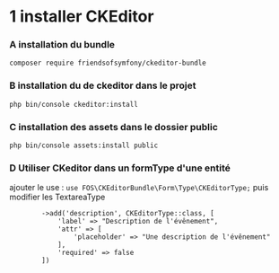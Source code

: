 # 1 installer CKEditor

### A installation du bundle
```
composer require friendsofsymfony/ckeditor-bundle
```

### B installation du de ckeditor dans le projet
```
php bin/console ckeditor:install
```

### C installation des assets dans le dossier public
```
php bin/console assets:install public
```

### D Utiliser CKeditor dans un formType d'une entité
ajouter le use :
`` use FOS\CKEditorBundle\Form\Type\CKEditorType; ``
puis modifier les TextareaType
```
        ->add('description', CKEditorType::class, [
            'label' => "Description de l'évênement",
            'attr' => [
                'placeholder' => "Une description de l'évênement"
            ],
            'required' => false
        ])
```